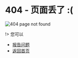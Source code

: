 # 404 - 页面丢了  :(

![404 page not found](https://static.jovi.cc/404.png ':size=300')

!> 您可以

- [报告问题](https://gitee.com/uwings/guidelines/issues)
- [返回首页](https://guidelines.cc)